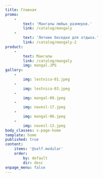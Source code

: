 ```yaml
---
title: Главная
promo:
    -
        text: 'Мангалы любых размеров.'
        link: /catalog/mangaly
    -
        text: 'Летние беседки для отдыха.'
        link: /catalog/mangaly-2
product:
    -
        text: Мангалы
        link: /catalog/mangaly
        img: mangal.JPG
gallery:
    -
        img: lestnica-01.jpeg
    -
        img: lestnica-03.jpeg
    -
        img: mangal-09.jpeg
    -
        img: navesl-17.jpeg
    -
        img: mangal-06.jpeg
    -
        img: navesl-13.jpeg
body_classes: s-page-home
template: home
published: true
content:
    items: '@self.modular'
    order:
        by: default
        dir: desc
onpage_menu: false
---
```


